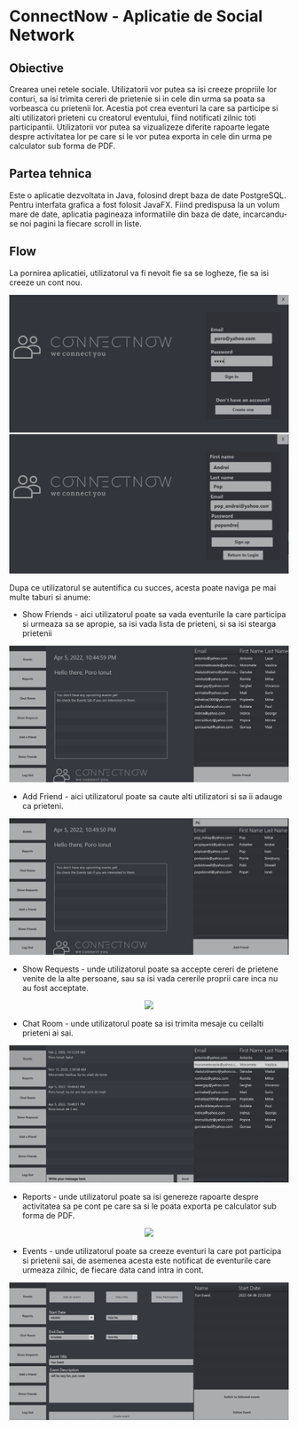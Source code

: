 # ConnectNow - Aplicatie de Social Network
## Obiective
Crearea unei retele sociale. Utilizatorii vor putea sa isi creeze propriile lor conturi, sa isi trimita cereri de prietenie
si in cele din urma sa poata sa vorbeasca cu prietenii lor. Acestia pot crea eventuri la care sa participe si alti utilizatori prieteni cu creatorul eventului, fiind notificati zilnic toti participantii. Utilizatorii vor putea sa vizualizeze diferite rapoarte legate despre activitatea lor pe care si le vor putea exporta in cele din urma pe calculator sub forma de PDF.

## Partea tehnica
Este o aplicatie dezvoltata in Java, folosind drept baza de date PostgreSQL. Pentru interfata grafica a fost folosit JavaFX. Fiind predispusa la un volum mare de date, aplicatia pagineaza informatiile din baza de date, incarcandu-se noi pagini la fiecare scroll in liste.


## Flow
La pornirea aplicatiei, utilizatorul va fi nevoit fie sa se logheze, fie sa isi creeze un cont nou.

<p align="center">
<img src = "readme-pics/login.PNG"> <img src = "readme-pics/signup.PNG"
</p>

Dupa ce utilizatorul se autentifica cu succes, acesta poate naviga pe mai multe taburi si anume:

- Show Friends - aici utilizatorul poate sa vada eventurile la care participa si urmeaza sa se apropie, sa isi vada lista de prieteni, si sa isi stearga prietenii

<p align="center">
<img src = "readme-pics/main.PNG">
</p>


- Add Friend - aici utilizatorul poate sa caute alti utilizatori si sa ii adauge ca prieteni.

<p align="center">
<img src = "readme-pics/add_friend.PNG">
</p>

- Show Requests - unde utilizatorul poate sa accepte cereri de prietene venite de la alte persoane, sau sa isi vada cererile proprii care inca nu au fost acceptate.

<p align="center">
<img src = "readme-pics/requests.PNG">
</p>

- Chat Room - unde utilizatorul poate sa isi trimita mesaje cu ceilalti prieteni ai sai.

<p align="center">
<img src = "readme-pics/chat.PNG">
</p>

- Reports - unde utilizatorul poate sa isi genereze rapoarte despre activitatea sa pe cont pe care sa si le poata exporta pe calculator sub forma de PDF.

<p align="center">
<img src = "readme-pics/reports.PNG">
</p>

- Events - unde utilizatorul poate sa creeze eventuri la care pot participa si prietenii sai, de asemenea acesta este notificat de eventurile care urmeaza zilnic, de fiecare data cand intra in cont.

<p align="center">
<img src = "readme-pics/events.PNG">
</p>
